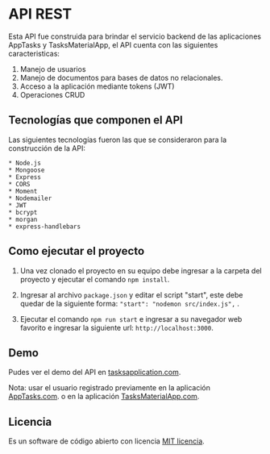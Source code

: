 # API REST 

Esta API fue construida para brindar el servicio backend de las aplicaciones AppTasks y TasksMaterialApp, el API cuenta con las siguientes caracteristicas:

1. Manejo de usuarios
2. Manejo de documentos para bases de datos no relacionales.
3. Acceso a la aplicación mediante tokens (JWT)
4. Operaciones CRUD

## Tecnologías que componen el API

Las siguientes tecnologías fueron las que se consideraron para la construcción de la API:

    * Node.js
    * Mongoose
    * Express
    * CORS
    * Moment
    * Nodemailer
    * JWT
    * bcrypt
    * morgan
    * express-handlebars

## Como ejecutar el proyecto

1. Una vez clonado el proyecto en su equipo debe ingresar a la carpeta del proyecto y ejecutar el comando `npm install`.

2. Ingresar al archivo `package.json` y editar el script "start", este debe quedar de la siguiente forma: `"start": "nodemon src/index.js",` .

3. Ejecutar el comando `npm run start` e ingresar a su navegador web favorito e ingresar la siguiente url: `http://localhost:3000`.

## Demo

Pudes ver el demo del API en [tasksapplication.com](https://tasksapplication.herokuapp.com/login).

Nota: usar el usuario registrado previamente en la aplicación [AppTasks.com](https://jmedinac1987.github.io/apptasks/). o en la aplicación [TasksMaterialApp.com](https://jmedinac1987.github.io/tasksmaterialapp/).

## Licencia

Es un software de código abierto con licencia [MIT licencia](https://opensource.org/licenses/MIT).

